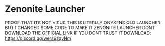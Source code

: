# Zenonite Launcher
PROOF THAT ITS NOT  VIRUS
THIS IS LITERLLY ONYXFNS OLD LAUNCHER BUT I CHANGED SOME CODE TO MAKE IT ZENONITE LAUNCHER
DONT DOWNLOAD THE OFFICIAL LINK IF YOU DONT TRUST IT
DOWNLOAD: https://discord.gg/wera9zqvNm
